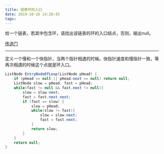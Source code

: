 ```yaml
---
title: 链表环的入口
date: 2019-10-26 14:28:43
tags:
---
```

给一个链表，若其中包含环，请找出该链表的环的入口结点，否则，输出null。


[传送门](https://www.nowcoder.com/practice/253d2c59ec3e4bc68da16833f79a38e4)

---
定义一个慢和一个快指针，当两个指针相遇的时候。快指针速度和慢指针一致，等再次相遇的时候这个点就是环入口。
```java
ListNode EntryNodeOfLoop(ListNode pHead) {
    if (pHead == null || pHead.next == null) return null;
    ListNode slow = pHead, fast = pHead;
    while(fast != null && fast.next != null){
        slow = slow.next;
        fast = fast.next.next;
        if (fast == slow) {
            slow = pHead;
            while(slow != fast){
                slow = slow.next;
                fast = fast.next;
            }
            return slow;
        }
    }
    return null;
}
```
